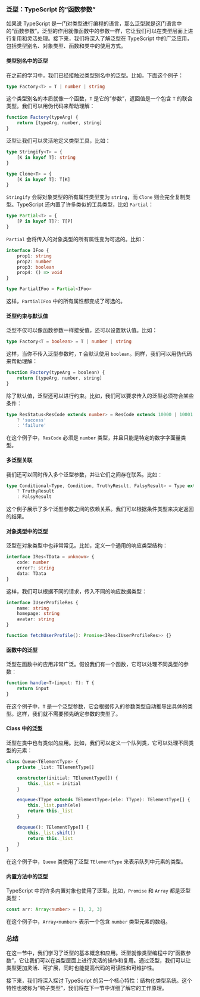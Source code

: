 ### 泛型：TypeScript 的“函数参数”

如果说 TypeScript 是一门对类型进行编程的语言，那么泛型就是这门语言中的“函数参数”。泛型的作用就像函数中的参数一样，它让我们可以在类型层面上进行复用和灵活处理。接下来，我们将深入了解泛型在 TypeScript 中的广泛应用，包括类型别名、对象类型、函数和类中的使用方式。

#### 类型别名中的泛型

在之前的学习中，我们已经接触过类型别名中的泛型。比如，下面这个例子：

```typescript
type Factory<T> = T | number | string
```

这个类型别名的本质就像一个函数，`T` 是它的“参数”，返回值是一个包含 `T` 的联合类型。我们可以用伪代码来帮助理解：

```javascript
function Factory(typeArg) {
	return [typeArg, number, string]
}
```

泛型让我们可以灵活地定义类型工具，比如：

```typescript
type Stringify<T> = {
	[K in keyof T]: string
}

type Clone<T> = {
	[K in keyof T]: T[K]
}
```

`Stringify` 会将对象类型的所有属性类型变为 `string`，而 `Clone` 则会完全复制类型。TypeScript 还内置了许多类似的工具类型，比如 `Partial`：

```typescript
type Partial<T> = {
	[P in keyof T]?: T[P]
}
```

`Partial` 会将传入的对象类型的所有属性变为可选的。比如：

```typescript
interface IFoo {
	prop1: string
	prop2: number
	prop3: boolean
	prop4: () => void
}

type PartialIFoo = Partial<IFoo>
```

这样，`PartialIFoo` 中的所有属性都变成了可选的。

#### 泛型约束与默认值

泛型不仅可以像函数参数一样接受值，还可以设置默认值。比如：

```typescript
type Factory<T = boolean> = T | number | string
```

这样，当你不传入泛型参数时，`T` 会默认使用 `boolean`。同样，我们可以用伪代码来帮助理解：

```javascript
function Factory(typeArg = boolean) {
	return [typeArg, number, string]
}
```

除了默认值，泛型还可以进行约束。比如，我们可以要求传入的泛型必须符合某些条件：

```typescript
type ResStatus<ResCode extends number> = ResCode extends 10000 | 10001 | 10002
	? 'success'
	: 'failure'
```

在这个例子中，`ResCode` 必须是 `number` 类型，并且只能是特定的数字字面量类型。

#### 多泛型关联

我们还可以同时传入多个泛型参数，并让它们之间存在联系。比如：

```typescript
type Conditional<Type, Condition, TruthyResult, FalsyResult> = Type extends Condition
	? TruthyResult
	: FalsyResult
```

这个例子展示了多个泛型参数之间的依赖关系。我们可以根据条件类型来决定返回的结果。

#### 对象类型中的泛型

泛型在对象类型中也非常常见。比如，定义一个通用的响应类型结构：

```typescript
interface IRes<TData = unknown> {
	code: number
	error?: string
	data: TData
}
```

这样，我们可以根据不同的请求，传入不同的响应数据类型：

```typescript
interface IUserProfileRes {
	name: string
	homepage: string
	avatar: string
}

function fetchUserProfile(): Promise<IRes<IUserProfileRes>> {}
```

#### 函数中的泛型

泛型在函数中的应用非常广泛。假设我们有一个函数，它可以处理不同类型的参数：

```typescript
function handle<T>(input: T): T {
	return input
}
```

在这个例子中，`T` 是一个泛型参数，它会根据传入的参数类型自动推导出具体的类型。这样，我们就不需要预先确定参数的类型了。

#### Class 中的泛型

泛型在类中也有类似的应用。比如，我们可以定义一个队列类，它可以处理不同类型的元素：

```typescript
class Queue<TElementType> {
	private _list: TElementType[]

	constructor(initial: TElementType[]) {
		this._list = initial
	}

	enqueue<TType extends TElementType>(ele: TType): TElementType[] {
		this._list.push(ele)
		return this._list
	}

	dequeue(): TElementType[] {
		this._list.shift()
		return this._list
	}
}
```

在这个例子中，`Queue` 类使用了泛型 `TElementType` 来表示队列中元素的类型。

#### 内置方法中的泛型

TypeScript 中的许多内置对象也使用了泛型。比如，`Promise` 和 `Array` 都是泛型类型：

```typescript
const arr: Array<number> = [1, 2, 3]
```

在这个例子中，`Array<number>` 表示一个包含 `number` 类型元素的数组。

### 总结

在这一节中，我们学习了泛型的基本概念和应用。泛型就像类型编程中的“函数参数”，它让我们可以在类型层面上进行灵活的操作和复用。通过泛型，我们可以让类型更加灵活、可扩展，同时也能提高代码的可读性和可维护性。

接下来，我们将深入探讨 TypeScript 的另一个核心特性：结构化类型系统。这个特性也被称为“鸭子类型”，我们将在下一节中详细了解它的工作原理。
